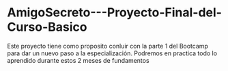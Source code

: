 # AmigoSecreto---Proyecto-Final-del-Curso-Basico

<p>Este proyecto tiene como proposito conluir con la parte 1 del Bootcamp para dar un nuevo paso a la especialización. Podremos en practica todo lo aprendido durante estos 2 meses de fundamentos</p>
